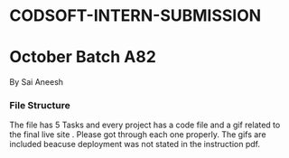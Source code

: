 # CODSOFT-INTERN-SUBMISSION 
# October Batch A82

By Sai Aneesh

### File Structure 
The file has 5 Tasks and every project has a code file and a gif related to the final live site .
Please got through each one properly.
The gifs are included beacuse deployment was not stated in the instruction pdf.


